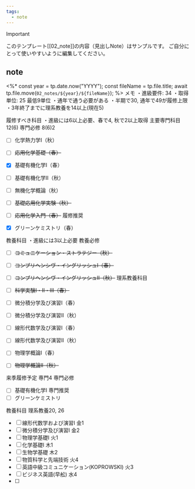 ```yaml
---
tags:
  - note
---
```

> [!IMPORTANT]
> このテンプレート[[02_note]]の内容（見出しNote）はサンプルです。
> ご自分にとって使いやすいように編集してください。

## note
<%*
const year = tp.date.now("YYYY");
const fileName = tp.file.title;
await tp.file.move(`02_notes/${year}/${fileName}`);
%>
メモ
・進級要件: 34
・取得単位: 25
	最低9単位
・通年で通う必要がある
・半期で30, 通年で49が履修上限
・3年終了までに理系教養を14以上(現在5)

履修すべき科目
・進級には6以上必要、春で4, 秋で2以上取得
主要専門科目 12(6)
専門必修 8(6)2
- [ ] 化学熱力学Ⅰ（秋）
- [ ] ~~応用化学基礎（春）~~
- [x] 基礎有機化学Ⅰ（春）
- [ ] 基礎有機化学Ⅱ（秋）
- [ ] 無機化学概論（秋）
- [ ] ~~基礎応用化学実験（秋）~~
- [ ] ~~応用化学入門（春）~~
履修推奨
- [x] グリーンケミストリ（春）



教養科目
・進級には3以上必要
教養必修
- [ ] ~~コミュニケーション・ストラテジー（秋）~~
- [ ] ~~コンプリヘンシヴ・イングリッシュⅠ（春）~~
- [ ] ~~コンプリヘンシヴ・イングリッシュⅡ（秋）~~
理系教養科目
- [ ] ~~科学実験Ⅰ・Ⅱ・Ⅲ（春）~~
- [ ] 微分積分学及び演習Ⅰ（春）
- [ ] 微分積分学及び演習Ⅱ（秋）
- [ ] 線形代数学及び演習Ⅰ（春）
- [ ] 線形代数学及び演習Ⅱ（秋）
- [ ] 物理学概論Ⅰ（春）
- [ ] ~~物理学概論Ⅱ（秋）~~


来季履修予定
専門4
専門必修
- [ ] 基礎有機化学Ⅰ
専門推奨
- [ ] グリーンケミストリ

教養科目
理系教養20, 26
- [ ] 線形代数学および演習Ⅰ
      金1
- [ ] 微分積分学及び演習Ⅰ
      金2
- [ ] 物理学基礎Ⅰ
      火1
- [ ] 化学基礎Ⅰ
      木1
- [ ] 生物学基礎
      木2
- [ ] 物質科学と先端技術
      火4
- [ ] 英語中級コミュニケーション(KOPROWSKI)
      火3
- [ ] ビジネス英語(早舩)
      水4
- [ ] 